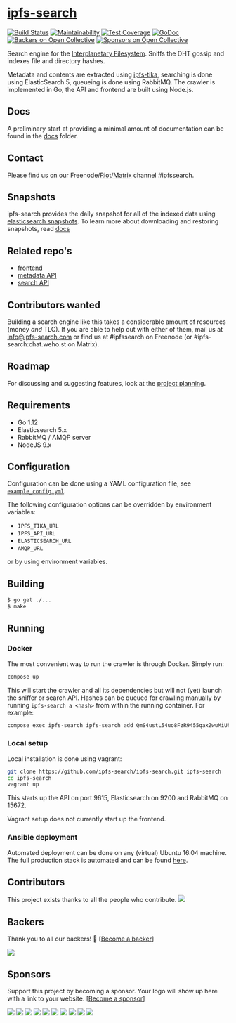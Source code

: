 # [ipfs-search](http://ipfs-search.com)
[![Build Status](https://travis-ci.org/ipfs-search/ipfs-search.svg?branch=travis)](https://travis-ci.org/ipfs-search/ipfs-search)
[![Maintainability](https://api.codeclimate.com/v1/badges/1c25261992991d72137c/maintainability)](https://codeclimate.com/github/ipfs-search/ipfs-search/maintainability)
[![Test Coverage](https://api.codeclimate.com/v1/badges/1c25261992991d72137c/test_coverage)](https://codeclimate.com/github/ipfs-search/ipfs-search/test_coverage)
[![GoDoc](https://godoc.org/github.com/ipfs-search/ipfs-search?status.svg)](https://godoc.org/github.com/ipfs-search/ipfs-search)
[![Backers on Open Collective](https://opencollective.com/ipfs-search/backers/badge.svg)](#backers)
 [![Sponsors on Open Collective](https://opencollective.com/ipfs-search/sponsors/badge.svg)](#sponsors)

Search engine for the [Interplanetary Filesystem](https://ipfs.io). Sniffs the DHT gossip and indexes file and directory hashes.

Metadata and contents are extracted using [ipfs-tika](https://github.com/dokterbob/ipfs-tika), searching is done using ElasticSearch 5, queueing is done using RabbitMQ. The crawler is implemented in Go, the API and frontend are built using Node.js.

## Docs
A preliminary start at providing a minimal amount of documentation can be found in the [docs](docs/) folder.

## Contact
Please find us on our Freenode/[Riot/Matrix](https://riot.im/app/#/room/#ipfssearch:matrix.org) channel #ipfssearch.

## Snapshots
ipfs-search provides the daily snapshot for all of the indexed data using
[elasticsearch snapshots](https://www.elastic.co/guide/en/elasticsearch/reference/current/modules-snapshots.html).
To learn more about downloading and restoring snapshots, read [docs](docs/snapshots.md)

## Related repo's
* [frontend](https://github.com/ipfs-search/ipfs-search-frontend)
* [metadata API](https://github.com/ipfs-search/ipfs-metadata-api)
* [search API](https://github.com/ipfs-search/ipfs-search-api)

## Contributors wanted
Building a search engine like this takes a considerable amount of resources (money _and_ TLC).
If you are able to help out with either of them, mail us at info@ipfs-search.com or find us at #ipfssearch on Freenode (or #ipfs-search:chat.weho.st on Matrix).

## Roadmap
For discussing and suggesting features, look at the [project planning](https://github.com/ipfs-search/ipfs-search/projects).

## Requirements

* Go 1.12
* Elasticsearch 5.x
* RabbitMQ / AMQP server
* NodeJS 9.x

## Configuration
Configuration can be done using a YAML configuration file, see [`example_config.yml`](example_config.yml).

The following configuration options can be overridden by environment variables:
* `IPFS_TIKA_URL`
* `IPFS_API_URL`
* `ELASTICSEARCH_URL`
* `AMQP_URL`

or by using environment variables.

## Building
```bash
$ go get ./...
$ make
```

## Running

### Docker
The most convenient way to run the crawler is through Docker. Simply run:

```bash
compose up
```

This will start the crawler and all its dependencies but will not (yet) launch the sniffer or search API. Hashes can be queued for crawling manually by running `ipfs-search a <hash>` from within the running container. For example:

```bash
compose exec ipfs-search ipfs-search add QmS4ustL54uo8FzR9455qaxZwuMiUhyvMcX9Ba8nUH4uVv
```

### Local setup
Local installation is done using vagrant:

```bash
git clone https://github.com/ipfs-search/ipfs-search.git ipfs-search
cd ipfs-search
vagrant up
```

This starts up the API on port 9615, Elasticsearch on 9200 and RabbitMQ on 15672.

Vagrant setup does not currently start up the frontend.

### Ansible deployment
Automated deployment can be done on any (virtual) Ubuntu 16.04 machine. The full production stack is automated and can be found [here](deployment/).

## Contributors

This project exists thanks to all the people who contribute.
<a href="https://github.com/ipfs-search/ipfs-search/graphs/contributors"><img src="https://opencollective.com/ipfs-search/contributors.svg?width=890&button=false" /></a>


## Backers

Thank you to all our backers! 🙏 [[Become a backer](https://opencollective.com/ipfs-search#backer)]

<a href="https://opencollective.com/ipfs-search#backers" target="_blank"><img src="https://opencollective.com/ipfs-search/backers.svg?width=890"></a>


## Sponsors

Support this project by becoming a sponsor. Your logo will show up here with a link to your website. [[Become a sponsor](https://opencollective.com/ipfs-search#sponsor)]

<a href="https://opencollective.com/ipfs-search/sponsor/0/website" target="_blank"><img src="https://opencollective.com/ipfs-search/sponsor/0/avatar.svg"></a>
<a href="https://opencollective.com/ipfs-search/sponsor/1/website" target="_blank"><img src="https://opencollective.com/ipfs-search/sponsor/1/avatar.svg"></a>
<a href="https://opencollective.com/ipfs-search/sponsor/2/website" target="_blank"><img src="https://opencollective.com/ipfs-search/sponsor/2/avatar.svg"></a>
<a href="https://opencollective.com/ipfs-search/sponsor/3/website" target="_blank"><img src="https://opencollective.com/ipfs-search/sponsor/3/avatar.svg"></a>
<a href="https://opencollective.com/ipfs-search/sponsor/4/website" target="_blank"><img src="https://opencollective.com/ipfs-search/sponsor/4/avatar.svg"></a>
<a href="https://opencollective.com/ipfs-search/sponsor/5/website" target="_blank"><img src="https://opencollective.com/ipfs-search/sponsor/5/avatar.svg"></a>
<a href="https://opencollective.com/ipfs-search/sponsor/6/website" target="_blank"><img src="https://opencollective.com/ipfs-search/sponsor/6/avatar.svg"></a>
<a href="https://opencollective.com/ipfs-search/sponsor/7/website" target="_blank"><img src="https://opencollective.com/ipfs-search/sponsor/7/avatar.svg"></a>
<a href="https://opencollective.com/ipfs-search/sponsor/8/website" target="_blank"><img src="https://opencollective.com/ipfs-search/sponsor/8/avatar.svg"></a>
<a href="https://opencollective.com/ipfs-search/sponsor/9/website" target="_blank"><img src="https://opencollective.com/ipfs-search/sponsor/9/avatar.svg"></a>


